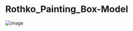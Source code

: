 ﻿# Rothko_Painting_Box-Model
![image](https://github.com/user-attachments/assets/30280552-2278-4381-ad65-dd65b20a154f)
